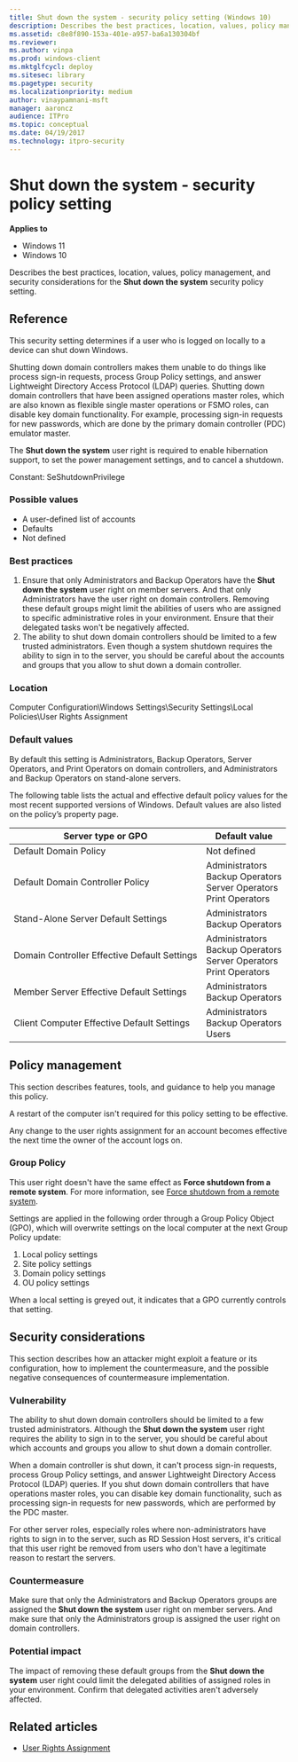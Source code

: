 ```yaml
---
title: Shut down the system - security policy setting (Windows 10)
description: Describes the best practices, location, values, policy management, and security considerations for the Shut down the system security policy setting.
ms.assetid: c8e8f890-153a-401e-a957-ba6a130304bf
ms.reviewer: 
ms.author: vinpa
ms.prod: windows-client
ms.mktglfcycl: deploy
ms.sitesec: library
ms.pagetype: security
ms.localizationpriority: medium
author: vinaypamnani-msft
manager: aaroncz
audience: ITPro
ms.topic: conceptual
ms.date: 04/19/2017
ms.technology: itpro-security
---
```


# Shut down the system - security policy setting

**Applies to**
-   Windows 11
-   Windows 10

Describes the best practices, location, values, policy management, and security considerations for the **Shut down the system** security policy setting.

## Reference

This security setting determines if a user who is logged on locally to a device can shut down Windows.

Shutting down domain controllers makes them unable to do things like process sign-in requests, process Group Policy settings, and answer Lightweight Directory Access Protocol (LDAP) queries. Shutting down domain controllers that have been assigned operations master roles, which are also known as flexible single master operations or FSMO roles, can disable key domain functionality. For example, processing sign-in requests for new passwords, which are done by the primary domain controller (PDC) emulator master.

The **Shut down the system** user right is required to enable hibernation support, to set the power management settings, and to cancel a shutdown.

Constant: SeShutdownPrivilege

### Possible values

-   A user-defined list of accounts
-   Defaults
-   Not defined

### Best practices

1.  Ensure that only Administrators and Backup Operators have the **Shut down the system** user right on member servers. And that only Administrators have the user right on domain controllers. Removing these default groups might limit the abilities of users who are assigned to specific administrative roles in your environment. Ensure that their delegated tasks won't be negatively affected.
2.  The ability to shut down domain controllers should be limited to a few trusted administrators. Even though a system shutdown requires the ability to sign in to the server, you should be careful about the accounts and groups that you allow to shut down a domain controller.

### Location

Computer Configuration\\Windows Settings\\Security Settings\\Local Policies\\User Rights Assignment

### Default values

By default this setting is Administrators, Backup Operators, Server Operators, and Print Operators on domain controllers, and Administrators and Backup Operators on stand-alone servers.

The following table lists the actual and effective default policy values for the most recent supported versions of Windows. Default values are also listed on the policy’s property page.

| Server type or GPO | Default value |
| - | - |
| Default Domain Policy | Not defined| 
| Default Domain Controller Policy | Administrators<br/>Backup Operators<br/>Server Operators<br/>Print Operators| 
| Stand-Alone Server Default Settings | Administrators<br/>Backup Operators| 
| Domain Controller Effective Default Settings | Administrators<br/>Backup Operators<br/>Server Operators<br/>Print Operators| 
| Member Server Effective Default Settings | Administrators<br/>Backup Operators| 
| Client Computer Effective Default Settings | Administrators<br/>Backup Operators<br/>Users| 
 
## Policy management

This section describes features, tools, and guidance to help you manage this policy.

A restart of the computer isn't required for this policy setting to be effective.

Any change to the user rights assignment for an account becomes effective the next time the owner of the account logs on.

### Group Policy

This user right doesn't have the same effect as **Force shutdown from a remote system**. For more information, see [Force shutdown from a remote system](force-shutdown-from-a-remote-system.md).

Settings are applied in the following order through a Group Policy Object (GPO), which will overwrite settings on the local computer at the next Group Policy update:

1.  Local policy settings
2.  Site policy settings
3.  Domain policy settings
4.  OU policy settings

When a local setting is greyed out, it indicates that a GPO currently controls that setting.

## Security considerations

This section describes how an attacker might exploit a feature or its configuration, how to implement the countermeasure, and the possible negative consequences of countermeasure implementation.

### Vulnerability

The ability to shut down domain controllers should be limited to a few trusted administrators. Although the **Shut down the system** user right requires the ability to sign in to the server, you should be careful about which accounts and groups you allow to shut down a domain controller.

When a domain controller is shut down, it can't process sign-in requests, process Group Policy settings, and answer Lightweight Directory Access Protocol (LDAP) queries. If you shut down domain controllers that have operations master roles, you can disable key domain functionality, such as processing sign-in requests for new passwords, which are performed by the PDC master.

For other server roles, especially roles where non-administrators have rights to sign in to the server, such as RD Session Host servers, it's critical that this user right be removed from users who don't have a legitimate reason to restart the servers.

### Countermeasure

Make sure that only the Administrators and Backup Operators groups are assigned the **Shut down the system** user right on member servers. And make sure that only the Administrators group is assigned the user right on domain controllers.

### Potential impact

The impact of removing these default groups from the **Shut down the system** user right could limit the delegated abilities of assigned roles in your environment. Confirm that delegated activities aren't adversely affected.

## Related articles

- [User Rights Assignment](user-rights-assignment.md)
